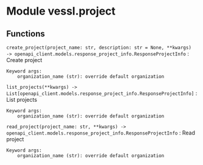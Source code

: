 Module vessl.project
====================

Functions
---------

    
`create_project(project_name: str, description: str = None, **kwargs) ‑> openapi_client.models.response_project_info.ResponseProjectInfo`
:   Create project
    
    Keyword args:
        organization_name (str): override default organization

    
`list_projects(**kwargs) ‑> List[openapi_client.models.response_project_info.ResponseProjectInfo]`
:   List projects
    
    Keyword args:
        organization_name (str): override default organization

    
`read_project(project_name: str, **kwargs) ‑> openapi_client.models.response_project_info.ResponseProjectInfo`
:   Read project
    
    Keyword args:
        organization_name (str): override default organization